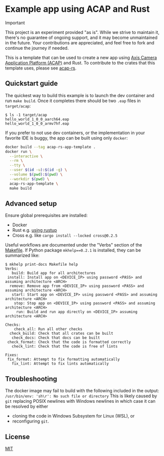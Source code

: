 # Example app using ACAP and Rust

> [!IMPORTANT]
> This project is an experiment provided "as is".
> While we strive to maintain it, there's no guarantee of ongoing support, and it may become unmaintained in the future.
> Your contributions are appreciated, and feel free to fork and continue the journey if needed.

This is a template that can be used to create a new app using [Axis Camera Application Platform (ACAP)](https://axiscommunications.github.io/acap-documentation/) and Rust.
To contribute to the crates that this template uses, please see [acap-rs](https://github.com/AxisCommunications/acap-rs).

## Quickstart guide

The quickest way to build this example is to launch the dev container and run `make build`.
Once it completes there should be two `.eap` files in `target/acap`:

```console
$ ls -1 target/acap
hello_world_1_0_0_aarch64.eap
hello_world_1_0_0_armv7hf.eap
```

If you prefer to not use dev containers, or the implementation in your favorite IDE is buggy, the app can be built using only `docker`:

```sh
docker build --tag acap-rs-app-template .
docker run \
  --interactive \
  --rm \
  --tty \
  --user $(id -u):$(id -g) \
  --volume $(pwd):$(pwd) \
  --workdir $(pwd) \
  acap-rs-app-template \
  make build
```

## Advanced setup

Ensure global prerequisites are installed:

* Docker
* Rust e.g. [using rustup](https://www.rust-lang.org/tools/install)
* Cross e.g. like `cargo install --locked cross@0.2.5`

Useful workflows are documented under the "Verbs" section of the [Makefile](./Makefile).
If Python package `mkhelp==0.2.1` is installed, they can be summarized like:

```console
$ mkhelp print-docs Makefile help
Verbs:
   build: Build app for all architectures
 install: Install app on <DEVICE_IP> using password <PASS> and assuming architecture <ARCH>
  remove: Remove app from <DEVICE_IP> using password <PASS> and assuming architecture <ARCH>
   start: Start app on <DEVICE_IP> using password <PASS> and assuming architecture <ARCH>
    stop: Stop app on <DEVICE_IP> using password <PASS> and assuming architecture <ARCH>
     run: Build and run app directly on <DEVICE_IP> assuming architecture <ARCH>

Checks:
    check_all: Run all other checks
  check_build: Check that all crates can be built
   check_docs: Check that docs can be built
 check_format: Check that the code is formatted correctly
   check_lint: Check that the code is free of lints

Fixes:
 fix_format: Attempt to fix formatting automatically
   fix_lint: Attempt to fix lints automatically
```

## Troubleshooting

The docker image may fail to build with the following included in the output:
`/usr/bin/env: 'sh\r': No such file or directory`
This is likely caused by `git` replacing POSIX newlines with Windows newlines in which case it can be resolved by either
- cloning the code in Windows Subsystem for Linux (WSL), or
- reconfiguring `git`.

## License

[MIT](LICENSE)
